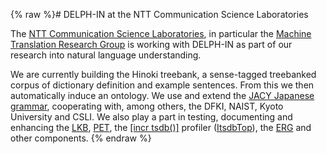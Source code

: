 {% raw %}# DELPH-IN at the NTT Communication Science Laboratories

The [NTT Communication Science
Laboratories](http://www.kecl.ntt.co.jp/), in particular the [Machine
Translation Research Group](http://www.kecl.ntt.co.jp/icl/mtg) is
working with DELPH-IN as part of our research into natural language
understanding.

We are currently building the Hinoki treebank, a sense-tagged treebanked
corpus of dictionary definition and example sentences. From this we then
automatically induce an ontology. We use and extend the [JACY Japanese
grammar](http://www.delph-in.net/jacy), cooperating with, among others,
the DFKI, NAIST, Kyoto University and CSLI. We also play a part in
testing, documenting and enhancing the
[LKB](http://www.delph-in.net/lkb), [PET](http://www.delph-in.net/pet),
the [\[incr tsdb()\]](http://www.delph-in.net/itsdb) profiler
([ItsdbTop](https://blog.inductorsoftware.com/docsproto/tools/ItsdbTop)), the [ERG](http://www.delph-in.net/erg) and other
components.
<update date omitted for speed>{% endraw %}